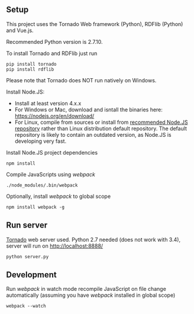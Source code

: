 ## Setup

This project uses the Tornado Web framework (Python), RDFlib (Python) and Vue.js.

Recommended Python version is 2.7.10.

To install Tornado and RDFlib just run

```
pip install tornado
pip install rdflib
```

Please note that Tornado does NOT run natively on Windows.

Install Node.JS: 
  * Install at least version 4.x.x 
  * For Windows or Mac, download and isntall the binaries here: https://nodejs.org/en/download/
  * For Linux, compile from sources or install from [recommended Node.JS repository](https://nodejs.org/en/download/package-manager/) rather than Linux distribution default repository. The default repository is likely to contain an outdated version, as Node.JS is developing very fast.

Install Node.JS project dependencies
```
npm install
```
Compile JavaScripts using _webpack_
```
./node_modules/.bin/webpack
```
Optionally, install _webpack_ to global scope
```
npm install webpack -g
```

## Run server
[Tornado](http://www.tornadoweb.org/ "Tornado") web server used. Python 2.7 needed (does not work with 3.4), server will run on [http://localhost:8888/](http://localhost:8888/)
```
python server.py
```

## Development
Run _webpack_ in watch mode recompile JavaScript on file change automatically (assuming you have _webpack_ installed in global scope)
```
webpack --watch
```
